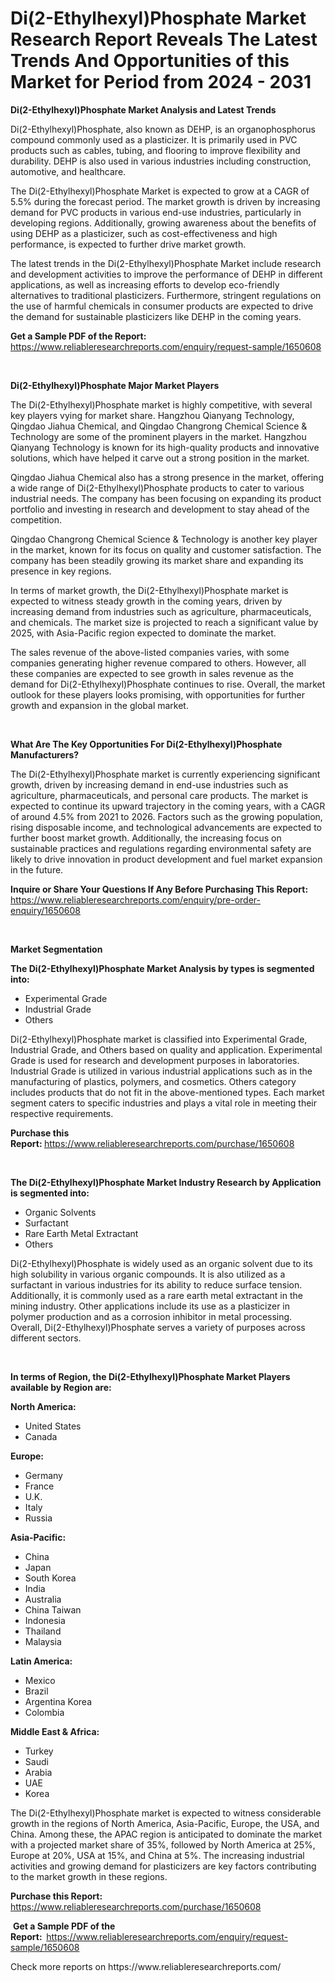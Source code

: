 <p><h1>Di(2-Ethylhexyl)Phosphate Market Research Report Reveals The Latest Trends And Opportunities of this Market for Period from 2024 - 2031</h1></p><p><strong>Di(2-Ethylhexyl)Phosphate Market Analysis and Latest Trends</strong></p>
<p><p>Di(2-Ethylhexyl)Phosphate, also known as DEHP, is an organophosphorus compound commonly used as a plasticizer. It is primarily used in PVC products such as cables, tubing, and flooring to improve flexibility and durability. DEHP is also used in various industries including construction, automotive, and healthcare.</p><p>The Di(2-Ethylhexyl)Phosphate Market is expected to grow at a CAGR of 5.5% during the forecast period. The market growth is driven by increasing demand for PVC products in various end-use industries, particularly in developing regions. Additionally, growing awareness about the benefits of using DEHP as a plasticizer, such as cost-effectiveness and high performance, is expected to further drive market growth.</p><p>The latest trends in the Di(2-Ethylhexyl)Phosphate Market include research and development activities to improve the performance of DEHP in different applications, as well as increasing efforts to develop eco-friendly alternatives to traditional plasticizers. Furthermore, stringent regulations on the use of harmful chemicals in consumer products are expected to drive the demand for sustainable plasticizers like DEHP in the coming years.</p></p>
<p><strong>Get a Sample PDF of the Report:&nbsp;</strong> <a href="https://www.reliableresearchreports.com/enquiry/request-sample/1650608">https://www.reliableresearchreports.com/enquiry/request-sample/1650608</a></p>
<p>&nbsp;</p>
<p><strong>Di(2-Ethylhexyl)Phosphate Major Market Players</strong></p>
<p><p>The Di(2-Ethylhexyl)Phosphate market is highly competitive, with several key players vying for market share. Hangzhou Qianyang Technology, Qingdao Jiahua Chemical, and Qingdao Changrong Chemical Science & Technology are some of the prominent players in the market. Hangzhou Qianyang Technology is known for its high-quality products and innovative solutions, which have helped it carve out a strong position in the market.</p><p>Qingdao Jiahua Chemical also has a strong presence in the market, offering a wide range of Di(2-Ethylhexyl)Phosphate products to cater to various industrial needs. The company has been focusing on expanding its product portfolio and investing in research and development to stay ahead of the competition.</p><p>Qingdao Changrong Chemical Science & Technology is another key player in the market, known for its focus on quality and customer satisfaction. The company has been steadily growing its market share and expanding its presence in key regions.</p><p>In terms of market growth, the Di(2-Ethylhexyl)Phosphate market is expected to witness steady growth in the coming years, driven by increasing demand from industries such as agriculture, pharmaceuticals, and chemicals. The market size is projected to reach a significant value by 2025, with Asia-Pacific region expected to dominate the market.</p><p>The sales revenue of the above-listed companies varies, with some companies generating higher revenue compared to others. However, all these companies are expected to see growth in sales revenue as the demand for Di(2-Ethylhexyl)Phosphate continues to rise. Overall, the market outlook for these players looks promising, with opportunities for further growth and expansion in the global market.</p></p>
<p>&nbsp;</p>
<p><strong>What Are The Key Opportunities For Di(2-Ethylhexyl)Phosphate Manufacturers?</strong></p>
<p><p>The Di(2-Ethylhexyl)Phosphate market is currently experiencing significant growth, driven by increasing demand in end-use industries such as agriculture, pharmaceuticals, and personal care products. The market is expected to continue its upward trajectory in the coming years, with a CAGR of around 4.5% from 2021 to 2026. Factors such as the growing population, rising disposable income, and technological advancements are expected to further boost market growth. Additionally, the increasing focus on sustainable practices and regulations regarding environmental safety are likely to drive innovation in product development and fuel market expansion in the future.</p></p>
<p><strong>Inquire or Share Your Questions If Any Before Purchasing This Report:</strong> <a href="https://www.reliableresearchreports.com/enquiry/pre-order-enquiry/1650608">https://www.reliableresearchreports.com/enquiry/pre-order-enquiry/1650608</a></p>
<p>&nbsp;</p>
<p><strong>Market Segmentation</strong></p>
<p><strong>The Di(2-Ethylhexyl)Phosphate Market Analysis by types is segmented into:</strong></p>
<p><ul><li>Experimental Grade</li><li>Industrial Grade</li><li>Others</li></ul></p>
<p><p>Di(2-Ethylhexyl)Phosphate market is classified into Experimental Grade, Industrial Grade, and Others based on quality and application. Experimental Grade is used for research and development purposes in laboratories. Industrial Grade is utilized in various industrial applications such as in the manufacturing of plastics, polymers, and cosmetics. Others category includes products that do not fit in the above-mentioned types. Each market segment caters to specific industries and plays a vital role in meeting their respective requirements.</p></p>
<p><strong>Purchase this Report:&nbsp;</strong><a href="https://www.reliableresearchreports.com/purchase/1650608">https://www.reliableresearchreports.com/purchase/1650608</a></p>
<p>&nbsp;</p>
<p><strong>The Di(2-Ethylhexyl)Phosphate Market Industry Research by Application is segmented into:</strong></p>
<p><ul><li>Organic Solvents</li><li>Surfactant</li><li>Rare Earth Metal Extractant</li><li>Others</li></ul></p>
<p><p>Di(2-Ethylhexyl)Phosphate is widely used as an organic solvent due to its high solubility in various organic compounds. It is also utilized as a surfactant in various industries for its ability to reduce surface tension. Additionally, it is commonly used as a rare earth metal extractant in the mining industry. Other applications include its use as a plasticizer in polymer production and as a corrosion inhibitor in metal processing. Overall, Di(2-Ethylhexyl)Phosphate serves a variety of purposes across different sectors.</p></p>
<p>&nbsp;</p>
<p><strong>In terms of Region, the Di(2-Ethylhexyl)Phosphate Market Players available by Region are:</strong></p>
<p>
    <p> <strong> North America: </strong>
        <ul>
            <li>United States</li>
            <li>Canada</li>
        </ul>
        </p> 
    <p> <strong> Europe: </strong>
        <ul>
            <li>Germany</li>
            <li>France</li>
            <li>U.K.</li>
            <li>Italy</li>
            <li>Russia</li>
        </ul>
        </p> 
    <p> <strong> Asia-Pacific: </strong>
        <ul>
            <li>China</li>
            <li>Japan</li>
            <li>South Korea</li>
            <li>India</li>
            <li>Australia</li>
            <li>China Taiwan</li>
            <li>Indonesia</li>
            <li>Thailand</li>
            <li>Malaysia</li>
        </ul>
        </p> 
    <p> <strong> Latin America: </strong>
        <ul>
            <li>Mexico</li>
            <li>Brazil</li>
            <li>Argentina Korea</li>
            <li>Colombia</li>
        </ul>
        </p> 
    <p> <strong> Middle East & Africa: </strong>
        <ul>
            <li>Turkey</li>
            <li>Saudi</li>
            <li>Arabia</li>
            <li>UAE</li>
            <li>Korea</li>
        </ul>
    </p>
    </p>
<p><p>The Di(2-Ethylhexyl)Phosphate market is expected to witness considerable growth in the regions of North America, Asia-Pacific, Europe, the USA, and China. Among these, the APAC region is anticipated to dominate the market with a projected market share of 35%, followed by North America at 25%, Europe at 20%, USA at 15%, and China at 5%. The increasing industrial activities and growing demand for plasticizers are key factors contributing to the market growth in these regions.</p></p>
<p><strong>Purchase this Report: </strong><a href="https://www.reliableresearchreports.com/purchase/1650608">https://www.reliableresearchreports.com/purchase/1650608</a></p>
<p>&nbsp;<strong>Get a Sample PDF of the Report:&nbsp;&nbsp;</strong><a href="https://www.reliableresearchreports.com/enquiry/request-sample/1650608">https://www.reliableresearchreports.com/enquiry/request-sample/1650608</a></p>
<p><strong></strong></p>
<p>Check more reports on https://www.reliableresearchreports.com/</p>